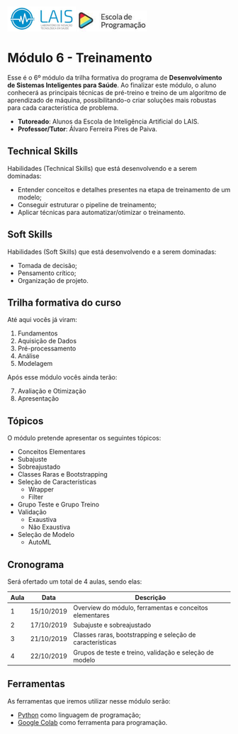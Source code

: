 ![imgs-logos-lais](imgs/logos/lais-logo.png)
![imgs-logos-programacao](imgs/logos/escola-programacao-logo.png)

# Módulo 6 - Treinamento
Esse é o 6º módulo da trilha formativa do programa de **Desenvolvimento de Sistemas Inteligentes para Saúde**. Ao finalizar este módulo, o aluno conhecerá as principais técnicas de pré-treino e treino de um algoritmo de aprendizado de máquina, possibilitando-o criar soluções mais robustas para cada característica de problema.

- **Tutoreado**: Alunos da Escola de Inteligência Artificial do LAIS.
- **Professor/Tutor**: Álvaro Ferreira Pires de Paiva.

## Technical Skills
Habilidades (Technical Skills) que está desenvolvendo e a serem dominadas:

- Entender conceitos e detalhes presentes na etapa de treinamento de um modelo;
- Conseguir estruturar o pipeline de treinamento;
- Aplicar técnicas para automatizar/otimizar o treinamento.

## Soft Skills
Habilidades (Soft Skills) que está desenvolvendo e a serem dominadas:

- Tomada de decisão;
- Pensamento crítico;
- Organização de projeto.

## Trilha formativa do curso
Até aqui vocês já viram:

1. Fundamentos
2. Aquisição de Dados
3. Pré-processamento
4. Análise
5. Modelagem

Após esse módulo vocês ainda terão:

7. Avaliação e Otimização
8. Apresentação

## Tópicos
O módulo pretende apresentar os seguintes tópicos:

- Conceitos Elementares
- Subajuste
- Sobreajustado
- Classes Raras e Bootstrapping
- Seleção de Características
  - Wrapper
  - Filter
- Grupo Teste e Grupo Treino
- Validação
  - Exaustiva
  - Não Exaustiva
- Seleção de Modelo
  - AutoML

## Cronograma
Será ofertado um total de 4 aulas, sendo elas:

| Aula | Data       | Descrição |
| ---- | ---------- | --------- |
| 1    | 15/10/2019 | Overview do módulo, ferramentas e conceitos elementares |
| 2    | 17/10/2019 | Subajuste e sobreajustado |
| 3    | 21/10/2019 | Classes raras, bootstrapping e seleção de características |
| 4    | 22/10/2019 | Grupos de teste e treino, validação e seleção de modelo |

## Ferramentas
As ferramentas que iremos utilizar nesse módulo serão:

- [Python](https://www.python.org/) como linguagem de programação;
- [Google Colab](https://colab.research.google.com) como ferramenta para programação.
